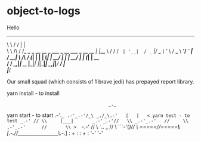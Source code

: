 # object-to-logs

Hello

 __          __                                          _     
 \ \        / /                                         | |    
  \ \  /\  / /_ _ _ __    __ _  ___ _ __   ___ _ __ __ _| |___ 
   \ \/  \/ / _` | '__|  / _` |/ _ \ '_ \ / _ \ '__/ _` | / __|
    \  /\  / (_| | |    | (_| |  __/ | | |  __/ | | (_| | \__ \
     \/  \/ \__,_|_|     \__, |\___|_| |_|\___|_|  \__,_|_|___/
                          __/ |                                
                         |___/         

Our small squad (which consists of 1 brave jedi) has prepayed report library.

yarn install - to install


                                          _._
 yarn start - to start                 _.-'_.`
                                 _ .-'_.-'/_\
                              _./_\.-'   |   |   < yarn test - to test
                          _.-' // \\     |___|      
                      _.-'_.-'//   \\
                  _.-'_.-'   //     \\
               ,-'_.-'      //       \\
         >   `-.-'         //         \\
              `..      _  //           \\
                 ```-'(_)//             \\
                   =====//=====__________\\______
                  [_.-.//_________________\\_.-._]
                   : + :                    : + :
                    '-'                      '-' 
